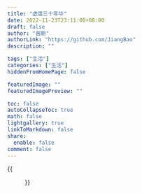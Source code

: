 ```yaml
---
title: "虚度三十年华"
date: 2022-11-23T23:11:08+08:00
draft: false
author: "酱鲍"
authorLink: "https://github.com/JiangBao"
description: ""

tags: ["生活"]
categories: ["生活"]
hiddenFromHomePage: false

featuredImage: ""
featuredImagePreview: ""

toc: false
autoCollapseToc: true
math: false
lightgallery: true
linkToMarkdown: false
share:
  enable: false
comment: false
---
```


<!--more-->
{{<figure src="https://jiangbao-1258001083.cos.ap-shanghai.myqcloud.com/family01.jpg" title="虚度三十年华，但收获了最好的礼物">}}

